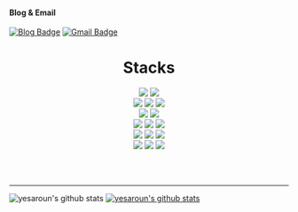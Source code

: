 
#### Blog & Email
[![Blog Badge](https://img.shields.io/badge/-예사로운-2e8b57?logo=AerLingus&logoColor=white&link=https://yesaroun.tistory.com/)](https://yesaroun.tistory.com/)
[![Gmail Badge](https://img.shields.io/badge/Gmail-d14836?logo=Gmail&logoColor=white&link=mailto:akor11lyt@gmail.com)](mailto:akor11lyt@gmail.com)

<h1 align="center">Stacks</h1>
<p align="center">
  <img src="https://img.shields.io/badge/Python-3776AB?style=for-the-badge&logo=Python&logoColor=white"> 
  <img src="https://img.shields.io/badge/Java-FC4C02?style=for-the-badge&logo=Java&logoColor=white">
<!--   <img src="https://img.shields.io/badge/PHP-777BB4?style=for-the-badge&logo=PHP&logoColor=white"> -->
  <br>
  <img src="https://img.shields.io/badge/HTML5-E34F26?style=for-the-badge&logo=HTML5&logoColor=white"> 
  <img src="https://img.shields.io/badge/CSS-1572B6?style=for-the-badge&logo=CSS&logoColor=white"> 
  <img src="https://img.shields.io/badge/JavaScript-F7DF1E?style=for-the-badge&logo=JavaScript&logoColor=black"> 
  <br>
  <img src="https://img.shields.io/badge/React-61DAFB?style=for-the-badge&logo=React&logoColor=white">
  <img src="https://img.shields.io/badge/jQuery-0769AD?style=for-the-badge&logo=jQuery&logoColor=white">
  <br>
  <img src="https://img.shields.io/badge/MySQL-4479A1?style=for-the-badge&logo=MySQL&logoColor=white">
  <img src="https://img.shields.io/badge/Oracle-F80000?style=for-the-badge&logo=Oracle&logoColor=white">
  <img src="https://img.shields.io/badge/MyBatis-000000?style=for-the-badge&logo=Bitdefender&logoColor=white">
  <br>
  <img src="https://img.shields.io/badge/Django-092E20?style=for-the-badge&logo=Django&logoColor=white">
  <img src="https://img.shields.io/badge/Spring-6DB33F?style=for-the-badge&logo=Spring&logoColor=white"> 
  <img src="https://img.shields.io/badge/Bootstrap-7952B3?style=for-the-badge&logo=Bootstrap&logoColor=white">
  <br>
  <img src="https://img.shields.io/badge/Apache Tomcat-F8DC75?style=for-the-badge&logo=apachetomcat&logoColor=black"/>
  <img src="https://img.shields.io/badge/Git-F05032?style=for-the-badge&logo=Git&logoColor=white"> 
  <img src="https://img.shields.io/badge/GitHub-181717?style=for-the-badge&logo=GitHub&logoColor=white">
</p>

<br><br>
<hr>

![yesaroun's github stats](https://github-readme-stats.vercel.app/api?username=yesaroun&show_icons=true)
[![yesaroun's github stats](https://github-readme-stats.vercel.app/api/top-langs/?username=yesaroun&show_icons=true&hide_border=true&title_color=004386&icon_color=004386&layout=compact)](https://github.com/yesaroun)



<!--
**yesaroun/yesaroun** is a ✨ _special_ ✨ repository because its `README.md` (this file) appears on your GitHub profile.

Here are some ideas to get you started:

- 🔭 I’m currently working on ...
- 🌱 I’m currently learning ...
- 👯 I’m looking to collaborate on ...
- 🤔 I’m looking for help with ...
- 💬 Ask me about ...
- 📫 How to reach me: ...
- 😄 Pronouns: ...
- ⚡ Fun fact: ...
-->
